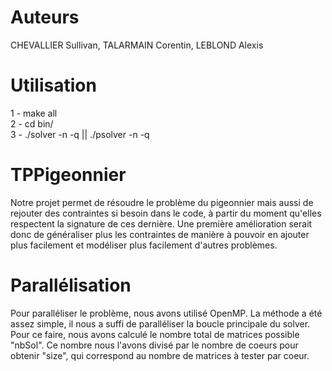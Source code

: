 # Auteurs

CHEVALLIER Sullivan, TALARMAIN Corentin, LEBLOND Alexis

# Utilisation

1 - make all          <br />
2 - cd bin/           <br />
3 - ./solver -n <pigeons> -q <pigeonniers> || ./psolver -n <pigeons> -q <pigeonniers>

# TPPigeonnier

Notre projet permet de résoudre le problème du pigeonnier mais aussi de rejouter des contraintes si besoin dans le code, 
à partir du moment qu'elles respectent la signature de ces dernière.
Une première amélioration serait donc de généraliser plus les contraintes de manière à pouvoir en ajouter plus facilement et modéliser plus facilement d'autres problèmes.

# Parallélisation

Pour paralléliser le problème, nous avons utilisé OpenMP. La méthode a été assez simple, il nous a suffi de paralléliser la boucle principale du solver. Pour ce faire, nous avons calculé le nombre total de matrices possible "nbSol". Ce nombre nous l'avons divisé par le nombre de coeurs pour obtenir "size", qui correspond au nombre de matrices à tester par coeur.